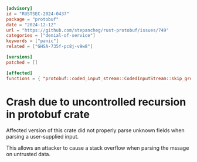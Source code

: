 ```toml
[advisory]
id = "RUSTSEC-2024-0437"
package = "protobuf"
date = "2024-12-12"
url = "https://github.com/stepancheg/rust-protobuf/issues/749"
categories = ["denial-of-service"]
keywords = ["panic"]
related = ["GHSA-735f-pc8j-v9w8"]

[versions]
patched = []

[affected]
functions = { "protobuf::coded_input_stream::CodedInputStream::skip_group" = ["<= 3.4.0"] }
```

# Crash due to uncontrolled recursion in protobuf crate

Affected version of this crate did not properly parse unknown fields when parsing a user-supplied input.

This allows an attacker to cause a stack overflow when parsing the mssage on untrusted data.
